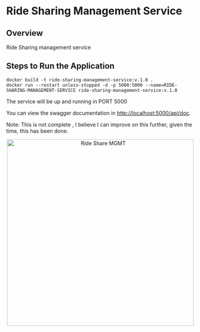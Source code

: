 # Ride Sharing Management Service

## Overview
Ride Sharing management service

## Steps to Run the Application

```
docker build -t ride-sharing-management-service:v.1.0 .
docker run --restart unless-stopped -d -p 5000:5000 --name=RIDE-SHARING-MANAGEMENT-SERVICE ride-sharing-management-service:v.1.0
```

The service will be up and running in PORT 5000

You can view the swagger documentation in <http://localhost:5000/api/doc>.

Note: This is not complete , I believe I can improve on this further, given the time, this has been done.

<p align="center">
  <img src="./swagger-ride-share.png" width="500" title="Ride Share MGMT">
</p>